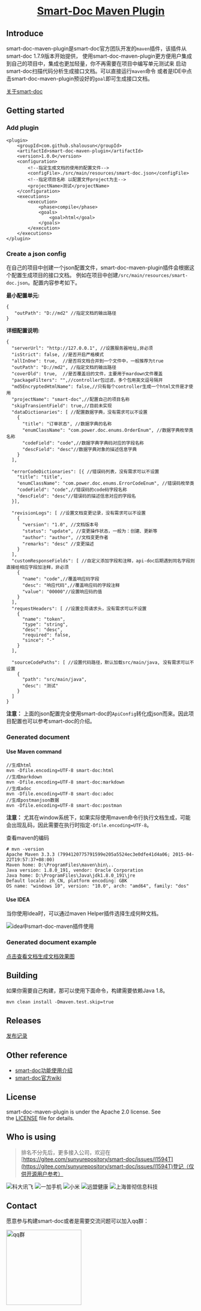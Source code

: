 <h1 align="center"><a href="https://github.com/shalousun/smart-doc-maven-plugin" target="_blank">Smart-Doc Maven Plugin</a></h1>

## Introduce
smart-doc-maven-plugin是smart-doc官方团队开发的`maven`插件，该插件从smart-doc 1.7.9版本开始提供，
使用smart-doc-maven-plugin更方便用户集成到自己的项目中，集成也更加轻量，你不再需要在项目中编写单元测试来
启动smart-doc扫描代码分析生成接口文档。可以直接运行`maven`命令
或者是IDE中点击smart-doc-maven-plugin预设好的`goal`即可生成接口文档。

[关于smart-doc](https://gitee.com/sunyurepository/smart-doc)

## Getting started
### Add plugin
```
<plugin>
    <groupId>com.github.shalousun</groupId>
    <artifactId>smart-doc-maven-plugin</artifactId>
    <version>1.0.0</version>
    <configuration>
        <!--指定生成文档的使用的配置文件-->
        <configFile>./src/main/resources/smart-doc.json</configFile>
        <!--指定项目名称 以配置文件project为主-->
        <projectName>测试</projectName>
    </configuration>
    <executions>
        <execution>
            <phase>compile</phase>
            <goals>
                <goal>html</goal>
            </goals>
        </execution>
    </executions>
</plugin>
```
### Create a json config 
在自己的项目中创建一个json配置文件，smart-doc-maven-plugin插件会根据这个配置生成项目的接口文档。
例如在项目中创建`/src/main/resources/smart-doc.json`。配置内容参考如下。

**最小配置单元:**
```
{
   "outPath": "D://md2" //指定文档的输出路径
}
```
**详细配置说明:**
```
{
  "serverUrl": "http://127.0.0.1", //设置服务器地址,非必须
  "isStrict": false, //是否开启严格模式
  "allInOne": true,  //是否将文档合并到一个文件中，一般推荐为true
  "outPath": "D://md2", //指定文档的输出路径
  "coverOld": true,  //是否覆盖旧的文件，主要用于mardown文件覆盖
  "packageFilters": "",//controller包过滤，多个包用英文逗号隔开
  "md5EncryptedHtmlName": false,//只有每个controller生成一个html文件是才使用
  "projectName": "smart-doc",//配置自己的项目名称
  "skipTransientField": true,//目前未实现
  "dataDictionaries": [ //配置数据字典，没有需求可以不设置
    {
      "title": "订单状态", //数据字典的名称
      "enumClassName": "com.power.doc.enums.OrderEnum", //数据字典枚举类名称
      "codeField": "code",//数据字典字典码对应的字段名称
      "descField": "desc"//数据字典对象的描述信息字典
    }
  ],

  "errorCodeDictionaries": [{ //错误码列表，没有需求可以不设置
    "title": "title",
    "enumClassName": "com.power.doc.enums.ErrorCodeEnum", //错误码枚举类
    "codeField": "code",//错误码的code码字段名称
    "descField": "desc"//错误码的描述信息对应的字段名
  }],

  "revisionLogs": [ //设置文档变更记录，没有需求可以不设置
    {
      "version": "1.0", //文档版本号
      "status": "update", //变更操作状态，一般为：创建、更新等
      "author": "author", //文档变更作者
      "remarks": "desc" //变更描述
    }
  ],
  "customResponseFields": [ //自定义添加字段和注释，api-doc后期遇到同名字段则直接给相应字段加注释，非必须
    {
      "name": "code",//覆盖响应码字段
      "desc": "响应代码",//覆盖响应码的字段注释
      "value": "00000"//设置响应码的值
    }
  ],
  "requestHeaders": [ //设置全局请求头，没有需求可以不设置
    {
      "name": "token",
      "type": "string",
      "desc": "desc",
      "required": false,
      "since": "-"
    }
  ],

  "sourceCodePaths": [ //设置代码路径，默认加载src/main/java, 没有需求可以不设置
    {
      "path": "src/main/java",
      "desc": "测试"
    }
  ]
}
```
**注意：** 上面的json配置完全使用smart-doc的`ApiConfig`转化成json而来。因此项目配置也可以参考smart-doc的介绍。
### Generated document
#### Use Maven command
```
//生成html
mvn -Dfile.encoding=UTF-8 smart-doc:html
//生成markdown
mvn -Dfile.encoding=UTF-8 smart-doc:markdown
//生成adoc
mvn -Dfile.encoding=UTF-8 smart-doc:adoc
//生成postmanjson数据
mvn -Dfile.encoding=UTF-8 smart-doc:postman
```
**注意：** 尤其在window系统下，如果实际使用maven命令行执行文档生成，可能会出现乱码，因此需要在执行时指定`-Dfile.encoding=UTF-8`。

查看maven的编码
```
# mvn -version
Apache Maven 3.3.3 (7994120775791599e205a5524ec3e0dfe41d4a06; 2015-04-22T19:57:37+08:00)
Maven home: D:\ProgramFiles\maven\bin\..
Java version: 1.8.0_191, vendor: Oracle Corporation
Java home: D:\ProgramFiles\Java\jdk1.8.0_191\jre
Default locale: zh_CN, platform encoding: GBK
OS name: "windows 10", version: "10.0", arch: "amd64", family: "dos"
```
#### Use IDEA
当你使用Idea时，可以通过maven Helper插件选择生成何种文档。

![idea中smart-doc-maven插件使用](https://images.gitee.com/uploads/images/2019/1215/004902_b0c153d6_144669.png "idea.png")

### Generated document example
[点击查看文档生成文档效果图](https://gitee.com/sunyurepository/smart-doc/wikis/文档效果图?sort_id=1652819)

## Building
如果你需要自己构建，那可以使用下面命令，构建需要依赖Java 1.8。
```
mvn clean install -Dmaven.test.skip=true
```
## Releases
[发布记录](https://gitee.com/sunyurepository/smart-doc-maven-plugin/blob/master/CHANGELOG.md)
## Other reference
- [smart-doc功能使用介绍](https://my.oschina.net/u/1760791/blog/2250962)
- [smart-doc官方wiki](https://gitee.com/sunyurepository/smart-doc/wikis/Home?sort_id=1652800)
## License
smart-doc-maven-plugin is under the Apache 2.0 license.  See the [LICENSE](https://gitee.com/sunyurepository/smart-doc/blob/master/license.txt) file for details.
## Who is using
> 排名不分先后，更多接入公司，欢迎在[https://gitee.com/sunyurepository/smart-doc/issues/I1594T](https://gitee.com/sunyurepository/smart-doc/issues/I1594T)登记（仅供开源用户参考）

![科大讯飞](https://raw.githubusercontent.com/shalousun/smart-doc/dev/images/known-users/iflytek.png)
![一加手机](https://raw.githubusercontent.com/shalousun/smart-doc/dev/images/known-users/oneplus.png)
![小米](https://raw.githubusercontent.com/shalousun/smart-doc/dev/images/known-users/xiaomi.png)
![远盟健康](https://raw.githubusercontent.com/shalousun/smart-doc/dev/images/known-users/yuanmengjiankang.png)
![上海普彻信息科技](https://raw.githubusercontent.com/shalousun/smart-doc/dev/images/known-users/puqie_gaitubao_100x100.jpg)
## Contact
愿意参与构建smart-doc或者是需要交流问题可以加入qq群：

<img src="https://raw.githubusercontent.com/shalousun/smart-doc/dev/images/smart-doc-qq.png" title="qq群" width="200px" height="200px"/>


